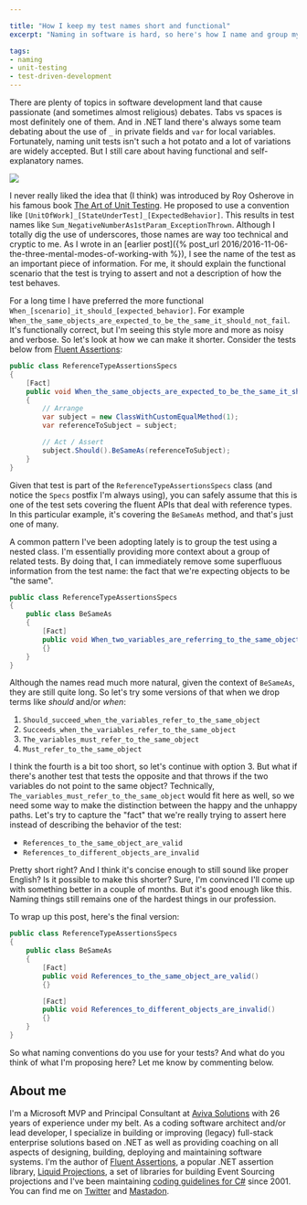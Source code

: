 ```yaml
---

title: "How I keep my test names short and functional"
excerpt: "Naming in software is hard, so here's how I name and group my automated tests to use them as documentation"

tags:
- naming
- unit-testing
- test-driven-development
---
```


There are plenty of topics in software development land that cause passionate (and sometimes almost religious) debates. Tabs vs spaces is most definitely one of them. And in .NET land there's always some team debating about the use of `_` in private fields and `var` for local variables. Fortunately, naming unit tests isn't such a hot potato and a lot of variations are widely accepted. But I still care about having functional and self-explanatory names. 

<img src="{{ site.url }}{{ site.baseurl }}/assets/images/posts/2023/naming-tests.png" class="align-center"/> 

I never really liked the idea that (I think) was introduced by Roy Osherove in his famous book [The Art of Unit Testing](https://www.artofunittesting.com/). He proposed to use a convention like `[UnitOfWork]_[StateUnderTest]_[ExpectedBehavior]`. This results in test names like `Sum_NegativeNumberAs1stParam_ExceptionThrown`. Although I totally dig the use of underscores, those names are way too technical and cryptic to me. As I wrote in an [earlier post]({% post_url 2016/2016-11-06-the-three-mental-modes-of-working-with %}), I see the name of the test as an important piece of information. For me, it should explain the functional scenario that the test is trying to assert and not a description of how the test behaves. 

For a long time I have preferred the more functional `When_[scenario]_it_should_[expected_behavior]`. For example `When_the_same_objects_are_expected_to_be_the_same_it_should_not_fail`. It's functionally correct, but I'm seeing this style more and more as noisy and verbose. So let's look at how we can make it shorter. Consider the tests below from [Fluent Assertions](https://fluentassertions.com/):

```csharp
public class ReferenceTypeAssertionsSpecs
{
    [Fact]
    public void When_the_same_objects_are_expected_to_be_the_same_it_should_not_fail()
    {
        // Arrange
        var subject = new ClassWithCustomEqualMethod(1);
        var referenceToSubject = subject;

        // Act / Assert
        subject.Should().BeSameAs(referenceToSubject);
    }
}
```

Given that test is part of the `ReferenceTypeAssertionsSpecs` class (and notice the `Specs` postfix I'm always using), you can safely assume that this is one of the test sets covering the fluent APIs that deal with reference types. In this particular example, it's covering the `BeSameAs` method, and that's just one of many. 

A common pattern I've been adopting lately is to group the test using a nested class. I'm essentially providing more context about a group of related tests. By doing that, I can immediately remove some superfluous information from the test name: the fact that we're expecting objects to be "the same". 

```csharp
public class ReferenceTypeAssertionsSpecs
{
    public class BeSameAs
    {
        [Fact]
        public void When_two_variables_are_referring_to_the_same_object_it_should_not_fail()
        {}
    }
}
```

Although the names read much more natural, given the context of `BeSameAs`, they are still quite long. So let's try some versions of that when we drop terms like _should_ and/or _when_:

1. `Should_succeed_when_the_variables_refer_to_the_same_object`
2. `Succeeds_when_the_variables_refer_to_the_same_object`
3. `The_variables_must_refer_to_the_same_object`
4. `Must_refer_to_the_same_object`

I think the fourth is a bit too short, so let's continue with option 3. But what if there's another test that tests the opposite and that throws if the two variables do not point to the same object? Technically, `The_variables_must_refer_to_the_same_object` would fit here as well, so we need some way to make the distinction between the happy and the unhappy paths. Let's try to capture the "fact" that we're really trying to assert here instead of describing the behavior of the test:

* `References_to_the_same_object_are_valid`
* `References_to_different_objects_are_invalid`

Pretty short right? And I think it's concise enough to still sound like proper English? Is it possible to make this shorter? Sure, I'm convinced I'll come up with something better in a couple of months. But it's good enough like this. Naming things still remains one of the hardest things in our profession. 

To wrap up this post, here's the final version:

```csharp
public class ReferenceTypeAssertionsSpecs
{
    public class BeSameAs
    {
        [Fact]
        public void References_to_the_same_object_are_valid()
        {}

        [Fact]
        public void References_to_different_objects_are_invalid()
        {}
    }
}
```

So what naming conventions do you use for your tests? And what do you think of what I'm proposing here? Let me know by commenting below. 

## About me
I'm a Microsoft MVP and Principal Consultant at [Aviva Solutions](https://avivasolutions.nl/) with 26 years of experience under my belt. As a coding software architect and/or lead developer, I specialize in building or improving (legacy) full-stack enterprise solutions based on .NET as well as providing coaching on all aspects of designing, building, deploying and maintaining software systems. I'm the author of [Fluent Assertions](https://www.fluentassertions.com), a popular .NET assertion library, [Liquid Projections](https://www.liquidprojections.net), a set of libraries for building Event Sourcing projections and I've been maintaining [coding guidelines for C#](https://www.csharpcodingguidelines.com) since 2001. You can find me on [Twitter](https://twitter.com/ddoomen) and [Mastadon](https://mastodon.social/@ddoomen).